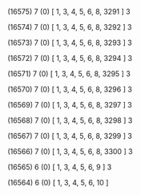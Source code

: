 (16575) 7 (0) [ 1, 3, 4, 5, 6, 8, 3291 ] 3 


(16574) 7 (0) [ 1, 3, 4, 5, 6, 8, 3292 ] 3 


(16573) 7 (0) [ 1, 3, 4, 5, 6, 8, 3293 ] 3 


(16572) 7 (0) [ 1, 3, 4, 5, 6, 8, 3294 ] 3 


(16571) 7 (0) [ 1, 3, 4, 5, 6, 8, 3295 ] 3 


(16570) 7 (0) [ 1, 3, 4, 5, 6, 8, 3296 ] 3 


(16569) 7 (0) [ 1, 3, 4, 5, 6, 8, 3297 ] 3 


(16568) 7 (0) [ 1, 3, 4, 5, 6, 8, 3298 ] 3 


(16567) 7 (0) [ 1, 3, 4, 5, 6, 8, 3299 ] 3 


(16566) 7 (0) [ 1, 3, 4, 5, 6, 8, 3300 ] 3 


(16565) 6 (0) [ 1, 3, 4, 5, 6, 9 ] 3 


(16564) 6 (0) [ 1, 3, 4, 5, 6, 10 ]  

